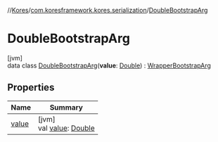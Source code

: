 //[Kores](../../../index.md)/[com.koresframework.kores.serialization](../index.md)/[DoubleBootstrapArg](index.md)

# DoubleBootstrapArg

[jvm]\
data class [DoubleBootstrapArg](index.md)(**value**: [Double](https://kotlinlang.org/api/latest/jvm/stdlib/kotlin/-double/index.html)) : [WrapperBootstrapArg](../-wrapper-bootstrap-arg/index.md)

## Properties

| Name | Summary |
|---|---|
| [value](value.md) | [jvm]<br>val [value](value.md): [Double](https://kotlinlang.org/api/latest/jvm/stdlib/kotlin/-double/index.html) |
